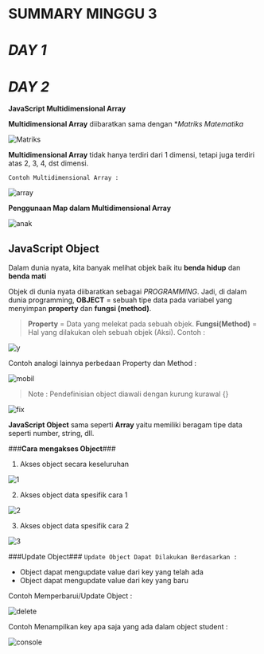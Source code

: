# **SUMMARY MINGGU** 3 #
# ***DAY 1*** #



# ***DAY 2*** #
**JavaScript Multidimensional Array**

**Multidimensional Array** diibaratkan sama dengan **Matriks Matematika*

![Matriks](https://user-images.githubusercontent.com/109120017/180915241-99986b38-7085-4bdf-9ba9-2dc935039bb2.jpg)

**Multidimensional Array** tidak hanya terdiri dari 1 dimensi, tetapi juga terdiri atas 2, 3, 4, dst dimensi.

`Contoh Multidimensional Array :`

![array](https://user-images.githubusercontent.com/109120017/180918314-4fa31680-74d5-4419-b127-ae149ce0105d.png)


**Penggunaan Map dalam Multidimensional Array**

![anak](https://user-images.githubusercontent.com/109120017/180918415-5f7000f1-8d45-4780-80f0-8cb45baf96ae.png)



## **JavaScript Object** ##
Dalam dunia nyata, kita banyak melihat objek baik itu **benda hidup** dan **benda mati**

Objek di dunia nyata diibaratkan sebagai *PROGRAMMING*. 
Jadi, di dalam dunia programming, **OBJECT** = sebuah tipe data pada variabel yang menyimpan **property** dan **fungsi (method)**.
>**Property** = Data yang melekat pada sebuah objek.
>**Fungsi(Method)** = Hal yang dilakukan oleh sebuah objek (Aksi).
Contoh :

![y](https://user-images.githubusercontent.com/109120017/180919062-17d43e6f-f7a2-4e23-af08-c0a1e3e16a6d.png)

Contoh analogi lainnya perbedaan Property dan Method :

![mobil](https://user-images.githubusercontent.com/109120017/180919280-f70f6412-5169-4dc6-a220-a661ee7a533e.png)

>Note : Pendefinisian object diawali dengan kurung kurawal {}

![fix](https://user-images.githubusercontent.com/109120017/180921907-a06e4744-bb3c-4d68-9d63-cd4c9e3b17b1.jpg)

**JavaScript Object** sama seperti **Array** yaitu memiliki beragam tipe data seperti number, string, dll.

###**Cara mengakses Object**###
1. Akses object secara keseluruhan

![1](https://user-images.githubusercontent.com/109120017/180922488-302fc5f7-da7e-4afe-ad43-798e969860bd.png)

2. Akses object data spesifik cara 1

![2](https://user-images.githubusercontent.com/109120017/180922589-90ed0fc6-d263-43b9-9bdb-eecd698ece39.png)

3. Akses object data spesifik cara 2

![3](https://user-images.githubusercontent.com/109120017/180922662-b1bcc2ea-cbbc-4f4d-ac97-cf581c107912.png)

###Update Object###
`Update Object Dapat Dilakukan Berdasarkan :`
* Object dapat mengupdate value dari key yang telah ada
* Object dapat mengupdate value dari key yang baru

Contoh Memperbarui/Update Object :

![delete](https://user-images.githubusercontent.com/109120017/180923323-87e069a1-577d-4ac9-936f-8e606b8c8e30.png)

Contoh Menampilkan key apa saja yang ada dalam object student :

![console](https://user-images.githubusercontent.com/109120017/180923670-b3ca6582-fa47-4ad4-b696-d1c0e4447683.png)






